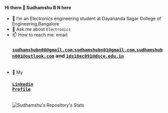 #### Hi there 👋 Sudhamshu B N here
- 🌱 I’m an Electronics engineering student at Dayananda Sagar College of Engineering,Bangalore
- 💬 Ask me about <code>Electronics</code>
- 📫 How to reach me: email:<h3><code>sudhamshubn00@gmail.com</code>,<code>sudhamshubn01@gmail.com</code>,<code>sudhamshubn001@outlook.com</code> and <code>1ds18ec091@dsce.edu.in</code></h3><br>
- 🔭 My <h3><a href=https://www.linkedin.com/in/sudhamshu-b-n-760bb7171/><code>Linkedin Profile</code></a></h3><br>
![Sudhamshu's Repository's Stats](https://github-readme-stats.vercel.app/api?username=Sudhamshu091&show_icons=true)<br>
